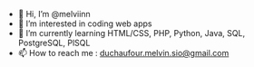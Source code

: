 - 👋 Hi, I’m @melviinn
- 👀 I’m interested in coding web apps
- 🌱 I’m currently learning HTML/CSS, PHP, Python, Java, SQL, PostgreSQL, PlSQL
- 📫 How to reach me : duchaufour.melvin.sio@gmail.com

<!---
melviinn/melviinn is a ✨ special ✨ repository because its `README.md` (this file) appears on your GitHub profile.
You can click the Preview link to take a look at your changes.
--->
